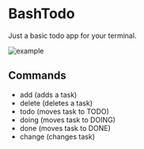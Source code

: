 # BashTodo

Just a basic todo app for your terminal.

![example](./assets/recording.gif)


## Commands
- add (adds a task)
- delete (deletes a task)
- todo (moves task to TODO)
- doing (moves task to DOING)
- done (moves task to DONE)
- change (changes task)
